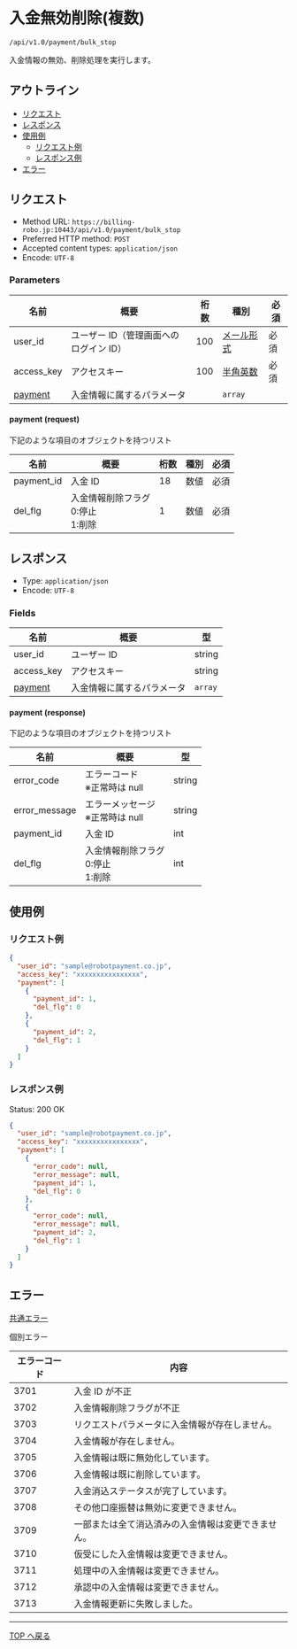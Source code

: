 # 入金無効削除(複数)

`/api/v1.0/payment/bulk_stop`

入金情報の無効、削除処理を実行します。

## アウトライン

- [リクエスト](#リクエスト)
- [レスポンス](#レスポンス)
- [使用例](#使用例)
  - [リクエスト例](#リクエスト例)
  - [レスポンス例](#レスポンス例)
- [エラー](#エラー)

## リクエスト

- Method URL: `https://billing-robo.jp:10443/api/v1.0/payment/bulk_stop`
- Preferred HTTP method: `POST`
- Accepted content types: `application/json`
- Encode: `UTF-8`

### Parameters

| 名前                        | 概要                                   | 桁数 | 種別                              | 必須 |
| --------------------------- | -------------------------------------- | ---- | --------------------------------- | ---- |
| user_id                     | ユーザー ID（管理画面へのログイン ID） | 100  | [メール形式](../../index.md#種別) | 必須 |
| access_key                  | アクセスキー                           | 100  | [半角英数](../../index.md#種別)   | 必須 |
| [payment](#payment-request) | 入金情報に属するパラメータ             |      | `array`                           |      |

#### payment (request)

下記のような項目のオブジェクトを持つリスト

| 名前       | 概要                                       | 桁数 | 種別 | 必須 |
| ---------- | ------------------------------------------ | ---- | ---- | ---- |
| payment_id | 入金 ID                                    | 18   | 数値 | 必須 |
| del_flg    | 入金情報削除フラグ <br> 0:停止 <br> 1:削除 | 1    | 数値 | 必須 |

## レスポンス

- Type: `application/json`
- Encode: `UTF-8`

### Fields

| 名前                         | 概要                       | 型      |
| ---------------------------- | -------------------------- | ------- |
| user_id                      | ユーザー ID                | string  |
| access_key                   | アクセスキー               | string  |
| [payment](#payment-response) | 入金情報に属するパラメータ | `array` |

#### payment (response)

下記のような項目のオブジェクトを持つリスト

| 名前          | 概要                                       | 型     |
| ------------- | ------------------------------------------ | ------ |
| error_code    | エラーコード <br> ※正常時は null           | string |
| error_message | エラーメッセージ <br> ※正常時は null       | string |
| payment_id    | 入金 ID                                    | int    |
| del_flg       | 入金情報削除フラグ <br> 0:停止 <br> 1:削除 | int    |

## 使用例

### リクエスト例

```json
{
  "user_id": "sample@robotpayment.co.jp",
  "access_key": "xxxxxxxxxxxxxxxx",
  "payment": [
    {
      "payment_id": 1,
      "del_flg": 0
    },
    {
      "payment_id": 2,
      "del_flg": 1
    }
  ]
}
```

### レスポンス例

Status: 200 OK

```json
{
  "user_id": "sample@robotpayment.co.jp",
  "access_key": "xxxxxxxxxxxxxxxx",
  "payment": [
    {
      "error_code": null,
      "error_message": null,
      "payment_id": 1,
      "del_flg": 0
    },
    {
      "error_code": null,
      "error_message": null,
      "payment_id": 2,
      "del_flg": 1
    }
  ]
}
```

## エラー

[共通エラー](../../index.md#共通エラー)

個別エラー

| エラーコード | 内容                                               |
| ------------ | -------------------------------------------------- |
| 3701         | 入金 ID が不正                                     |
| 3702         | 入金情報削除フラグが不正                           |
| 3703         | リクエストパラメータに入金情報が存在しません。     |
| 3704         | 入金情報が存在しません。                           |
| 3705         | 入金情報は既に無効化しています。                   |
| 3706         | 入金情報は既に削除しています。                     |
| 3707         | 入金消込ステータスが完了しています。               |
| 3708         | その他口座振替は無効に変更できません。             |
| 3709         | 一部または全て消込済みの入金情報は変更できません。 |
| 3710         | 仮受にした入金情報は変更できません。               |
| 3711         | 処理中の入金情報は変更できません。                 |
| 3712         | 承認中の入金情報は変更できません。                 |
| 3713         | 入金情報更新に失敗しました。                       |

---

[TOP へ戻る](../../index.md)

